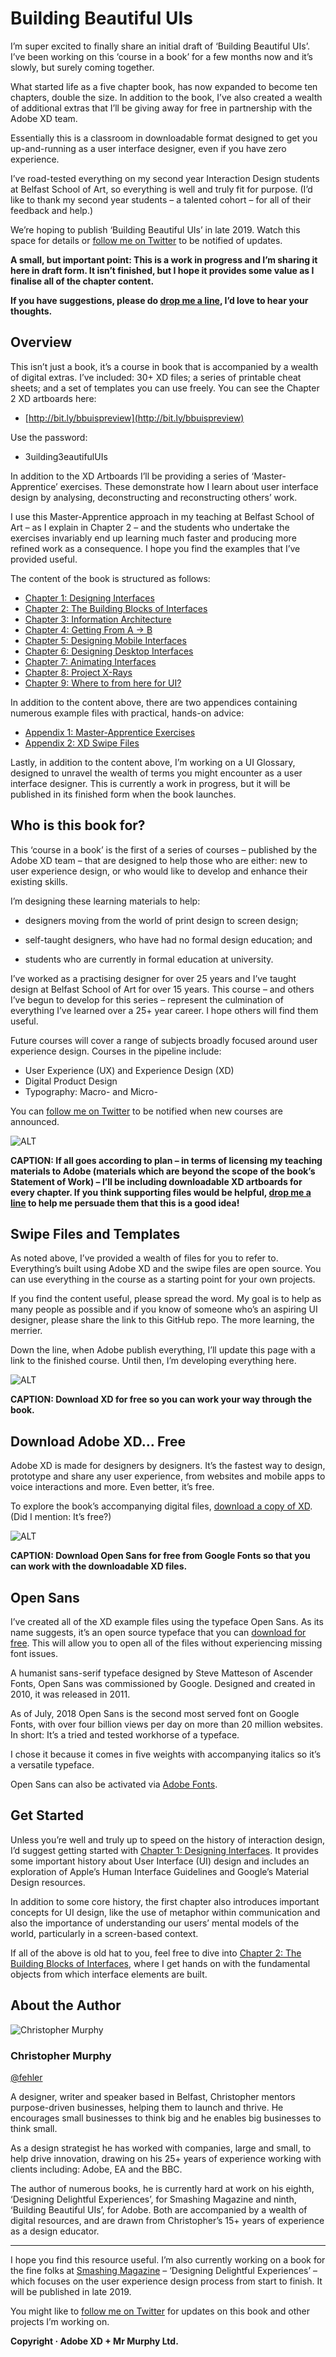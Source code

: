 Building Beautiful UIs
======================

<!-- 1,681 Words -->

I’m super excited to finally share an initial draft of ‘Building Beautiful UIs’. I’ve been working on this ‘course in a book’ for a few months now and it’s slowly, but surely coming together.

What started life as a five chapter book, has now expanded to become ten chapters, double the size. In addition to the book, I’ve also created a wealth of additional extras that I’ll be giving away for free in partnership with the Adobe XD team.

Essentially this is a classroom in downloadable format designed to get you up-and-running as a user interface designer, even if you have zero experience.

I’ve road-tested everything on my second year Interaction Design students at Belfast School of Art, so everything is well and truly fit for purpose. (I’d like to thank my second year students – a talented cohort – for all of their feedback and help.)

We’re hoping to publish ‘Building Beautiful UIs’ in late 2019. Watch this space for details or [follow me on Twitter](https://www.twitter.com/fehler) to be notified of updates.

**A small, but important point: This is a work in progress and I’m sharing it here in draft form. It isn’t finished, but I hope it provides some value as I finalise all of the chapter content.**

**If you have suggestions, please do [drop me a line](mailto:christopher@mrmurphy.com), I’d love to hear your thoughts.**



Overview
--------

This isn’t just a book, it’s a course in book that is accompanied by a wealth of digital extras. I’ve included: 30+ XD files; a series of printable cheat sheets; and a set of templates you can use freely. You can see the Chapter 2 XD artboards here:

+ [http://bit.ly/bbuispreview](http://bit.ly/bbuispreview)

Use the password:

+ 3uilding3eautifulUIs

In addition to the XD Artboards I’ll be providing a series of ‘Master-Apprentice’ exercises. These demonstrate how I learn about user interface design by analysing, deconstructing and reconstructing others’ work.

I use this Master-Apprentice approach in my teaching at Belfast School of Art – as I explain in Chapter 2 – and the students who undertake the exercises invariably end up learning much faster and producing more refined work as a consequence. I hope you find the examples that I’ve provided useful.

The content of the book is structured as follows:

+ [Chapter 1: Designing Interfaces][01]
+ [Chapter 2: The Building Blocks of Interfaces][02]
+ [Chapter 3: Information Architecture][03]
+ [Chapter 4: Getting From A → B][04]
+ [Chapter 5: Designing Mobile Interfaces][05]
+ [Chapter 6: Designing Desktop Interfaces][06]
+ [Chapter 7: Animating Interfaces][07]
+ [Chapter 8: Project X-Rays][08]
+ [Chapter 9: Where to from here for UI?][09]

In addition to the content above, there are two appendices containing numerous example files with practical, hands-on advice:

+ [Appendix 1: Master-Apprentice Exercises][A1]
+ [Appendix 2: XD Swipe Files][A2]

Lastly, in addition to the content above, I’m working on a UI Glossary, designed to unravel the wealth of terms you might encounter as a user interface designer. This is currently a work in progress, but it will be published in its finished form when the book launches.



Who is this book for?
---------------------

This ‘course in a book’ is the first of a series of courses – published by the Adobe XD team – that are designed to help those who are either: new to user experience design, or who would like to develop and enhance their existing skills.

I’m designing these learning materials to help:

+ designers moving from the world of print design to screen design;

+ self-taught designers, who have had no formal design education; and

+ students who are currently in formal education at university.

I’ve worked as a practising designer for over 25 years and I’ve taught design at Belfast School of Art for over 15 years. This course – and others I’ve begun to develop for this series – represent the culmination of everything I’ve learned over a 25+ year career. I hope others will find them useful.

Future courses will cover a range of subjects broadly focused around user experience design. Courses in the pipeline include:

+ User Experience (UX) and Experience Design (XD)
+ Digital Product Design
+ Typography: Macro- and Micro-

You can [follow me on Twitter](https://www.twitter.com/fehler) to be notified when new courses are announced.



![ALT](images/overview/downloadables.png)

**CAPTION: If all goes according to plan – in terms of licensing my teaching materials to Adobe (materials which are beyond the scope of the book’s Statement of Work) – I’ll be including downloadable XD artboards for every chapter. If you think supporting files would be helpful, [drop me a line](mailto:christopher@mrmurphy.com) to help me persuade them that this is a good idea!**

Swipe Files and Templates
-------------------------

As noted above, I’ve provided a wealth of files for you to refer to. Everything’s built using Adobe XD and the swipe files are open source. You can use everything in the course as a starting point for your own projects.

If you find the content useful, please spread the word. My goal is to help as many people as possible and if you know of someone who’s an aspiring UI designer, please share the link to this GitHub repo. The more learning, the merrier.

Down the line, when Adobe publish everything, I’ll update this page with a link to the finished course. Until then, I’m developing everything here.



![ALT](images/overview/xd.png)

**CAPTION: Download XD for free so you can work your way through the book.**

Download Adobe XD… Free
-----------------------

Adobe XD is made for designers by designers. It’s the fastest way to design, prototype and share any user experience, from websites and mobile apps to voice interactions and more. Even better, it’s free.

To explore the book’s accompanying digital files, [download a copy of XD](https://xd.adobe.com). (Did I mention: It’s free?)



![ALT](images/overview/open-sans.png)

**CAPTION: Download Open Sans for free from Google Fonts so that you can work with the downloadable XD files.**

Open Sans
---------

I’ve created all of the XD example files using the typeface Open Sans. As its name suggests, it’s an open source typeface that you can [download for free](https://fonts.google.com/specimen/Open+Sans). This will allow you to open all of the files without experiencing missing font issues.

A humanist sans-serif typeface designed by Steve Matteson of Ascender Fonts, Open Sans was commissioned by Google. Designed and created in 2010, it was released in 2011.

As of July, 2018 Open Sans is the second most served font on Google Fonts, with over four billion views per day on more than 20 million websites. In short: It’s a tried and tested workhorse of a typeface.

I chose it because it comes in five weights with accompanying italics so it’s a versatile typeface.

Open Sans can also be activated via [Adobe Fonts](https://fonts.adobe.com/fonts/open-sans).



Get Started
-----------

Unless you’re well and truly up to speed on the history of interaction design, I’d suggest getting started with [Chapter 1: Designing Interfaces][01]. It provides some important history about User Interface (UI) design and includes an exploration of Apple’s Human Interface Guidelines and Google’s Material Design resources.

In addition to some core history, the first chapter also introduces important concepts for UI design, like the use of metaphor within communication and also the importance of understanding our users’ mental models of the world, particularly in a screen-based context.

If all of the above is old hat to you, feel free to dive into [Chapter 2: The Building Blocks of Interfaces][02], where I get hands on with the fundamental objects from which interface elements are built.



About the Author
----------------

![Christopher Murphy](images/overview/mr-murphy.png)

### Christopher Murphy

[@fehler](https://www.twitter.com/fehler)

A designer, writer and speaker based in Belfast, Christopher mentors purpose-driven businesses, helping them to launch and thrive. He encourages small businesses to think big and he enables big businesses to think small.

As a design strategist he has worked with companies, large and small, to help drive innovation, drawing on his 25+ years of experience working with clients including: Adobe, EA and the BBC.

The author of numerous books, he is currently hard at work on his eighth, ‘Designing Delightful Experiences’, for Smashing Magazine and ninth, ‘Building Beautiful UIs’, for Adobe. Both are accompanied by a wealth of digital resources, and are drawn from Christopher’s 15+ years of experience as a design educator.



---



I hope you find this resource useful. I’m also currently working on a book for the fine folks at [Smashing Magazine](https://www.smashingmagazine.com) – ‘Designing Delightful Experiences’ – which focuses on the user experience design process from start to finish. It will be published in late 2019.

You might like to [follow me on Twitter](https://www.twitter.com/fehler) for updates on this book and other projects I’m working on.

**Copyright · Adobe XD + Mr Murphy Ltd.**



<!-- Links -->

[01]: https://github.com/buildingbeautifuluis/bbuis/blob/master/01-Chapter-1-Designing-Interfaces.md "Chapter 1: Designing Interfaces"

[02]: https://github.com/buildingbeautifuluis/bbuis/blob/master/02-Chapter-2-The-Building-Blocks-of-Interfaces.md "Chapter 2: The Building Blocks of Interfaces"

[03]: https://github.com/buildingbeautifuluis/bbuis/blob/master/03-Chapter-3-Information-Architecture.md "Chapter 3: Information Architecture"

[04]: https://github.com/buildingbeautifuluis/bbuis/blob/master/04-Chapter-4-Getting-From-A-to-B.md "Chapter 4: Getting From A → B"

[05]: https://github.com/buildingbeautifuluis/bbuis/blob/master/05-Chapter-5-Designing-Mobile-Interfaces.md "Chapter 5: Designing Mobile Interfaces"

[06]: https://github.com/buildingbeautifuluis/bbuis/blob/master/06-Chapter-6-Designing-Desktop-Interfaces.md "Chapter 6: Designing Desktop Interfaces"

[07]: https://github.com/buildingbeautifuluis/bbuis/blob/master/07-Chapter-7-Animating-Interfaces.md "Chapter 7: Animating Interfaces"

[08]: https://github.com/buildingbeautifuluis/bbuis/blob/master/08-Chapter-8-Project-X-Rays.md "Chapter 8: Project X-Rays"

[09]: https://github.com/buildingbeautifuluis/bbuis/blob/master/09-Chapter-9-Where-to-from-here-for-UI%3F.md "Chapter 9: Where to from here for UI?"

[A1]: https://github.com/buildingbeautifuluis/bbuis/blob/master/10-Appendix-1-Master-Apprentice-Exercises.md "Appendix 1: Master-Apprentice Exercises"

[A2]: https://github.com/buildingbeautifuluis/bbuis/blob/master/11-Appendix-2-XD-Swipe-Files.md "Appendix 2: XD Swipe Files"